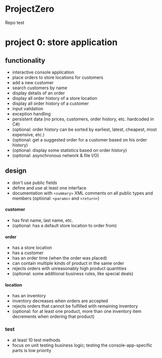 # ProjectZero
Repo test

# project 0: store application

## functionality
* interactive console application
* place orders to store locations for customers
* add a new customer
* search customers by name
* display details of an order
* display all order history of a store location
* display all order history of a customer
* input validation
* exception handling
* persistent data (no prices, customers, order history, etc. hardcoded in C#)
* (optional: order history can be sorted by earliest, latest, cheapest, most expensive, etc.)
* (optional: get a suggested order for a customer based on his order history)
* (optional: display some statistics based on order history)
* (optional: asynchronous network & file I/O)

## design
* don't use public fields
* define and use at least one interface
* documentation with `<summary>` XML comments on all public types and members (optional: `<params>` and `<return>`)

#### customer
* has first name, last name, etc.
* (optional: has a default store location to order from)

#### order
* has a store location
* has a customer
* has an order time (when the order was placed)
* can contain multiple kinds of product in the same order
* rejects orders with unreasonably high product quantities
* (optional: some additional business rules, like special deals)

#### location
* has an inventory
* inventory decreases when orders are accepted
* rejects orders that cannot be fulfilled with remaining inventory
* (optional: for at least one product, more than one inventory item decrements when ordering that product)

### test
* at least 10 test methods
* focus on unit testing business logic; testing the console-app-specific parts is low priority
